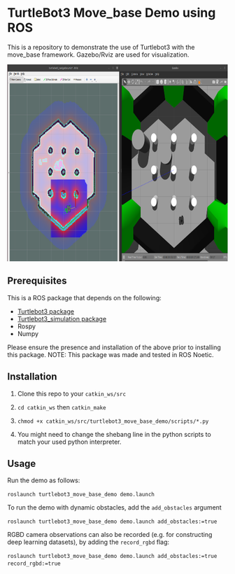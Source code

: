 # TurtleBot3 Move_base Demo using ROS

This is a repository to demonstrate the use of Turtlebot3 with the move_base framework. Gazebo/Rviz are used for visualization.

<img src="./img/demo.png" height="450">

## Prerequisites

This is a ROS package that depends on the following:
- [Turtlebot3 package](https://github.com/ROBOTIS-GIT/turtlebot3)
- [Turtlebot3_simulation package](https://github.com/ROBOTIS-GIT/turtlebot3_simulations)
- Rospy
- Numpy

Please ensure the presence and installation of the above prior to installing this package.
NOTE: This package was made and tested in ROS Noetic.

## Installation

1. Clone this repo to your `catkin_ws/src`

2. `cd catkin_ws` then `catkin_make`

3. `chmod +x catkin_ws/src/turtlebot3_move_base_demo/scripts/*.py `

4. You might need to change the shebang line in the python scripts to match your used python interpreter.

## Usage

Run the demo as follows:

`roslaunch turtlebot3_move_base_demo demo.launch`

To run the demo with dynamic obstacles, add the `add_obstacles` argument

`roslaunch turtlebot3_move_base_demo demo.launch add_obstacles:=true`

RGBD camera observations can also be recorded (e.g. for constructing deep learning datasets), by adding the `record_rgbd` flag:

`roslaunch turtlebot3_move_base_demo demo.launch add_obstacles:=true record_rgbd:=true` 